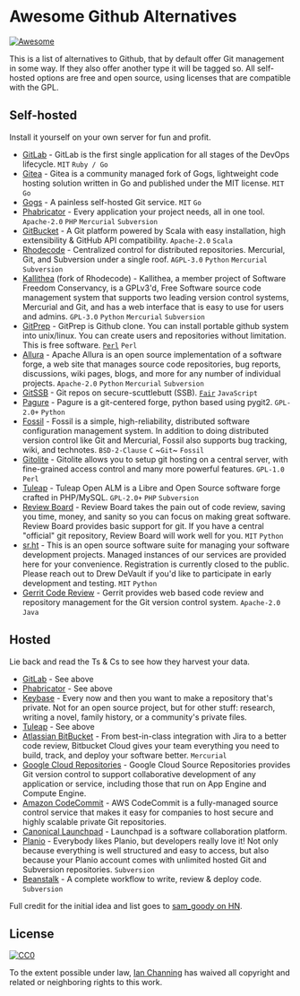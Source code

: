 # Awesome Github Alternatives

[![Awesome](https://awesome.re/badge.svg)](https://awesome.re)

This is a list of alternatives to Github, that by default offer Git management in some way. If they also offer another type it will be tagged so. All self-hosted options are free and open source, using licenses that are compatible with the GPL.

## Self-hosted

Install it yourself on your own server for fun and profit.

- [GitLab](https://about.gitlab.com/) - GitLab is the first single application for all stages of the DevOps lifecycle. `MIT` `Ruby / Go`
- [Gitea](https://gitea.io/en-US/) - Gitea is a community managed fork of Gogs, lightweight code hosting solution written in Go and published under the MIT license. `MIT` `Go`
- [Gogs](https://gogs.io/) - A painless self-hosted Git service. `MIT` `Go`
- [Phabricator](https://phacility.com/phabricator/) - Every application your project needs, all in one tool. `Apache-2.0` `PHP` `Mercurial` `Subversion`
- [GitBucket](https://gitbucket.github.io/) - A Git platform powered by Scala with easy installation, high extensibility & GitHub API compatibility. `Apache-2.0` `Scala`
- [Rhodecode](https://rhodecode.com/) - Centralized control for distributed repositories. Mercurial, Git, and Subversion under a single roof. `AGPL-3.0` `Python` `Mercurial` `Subversion`
- [Kallithea](https://kallithea-scm.org/) (fork of Rhodecode) - Kallithea, a member project of Software Freedom Conservancy, is a GPLv3'd, Free Software source code management system that supports two leading version control systems, Mercurial and Git, and has a web interface that is easy to use for users and admins. `GPL-3.0` `Python` `Mercurial` `Subversion`
- [GitPrep](http://gitprep.yukikimoto.com/) - GitPrep is Github clone. You can install portable github system into unix/linux. You can create users and repositories without limitation. This is free software. [`Perl`][2] `Perl`
- [Allura](https://allura.apache.org/) - Apache Allura is an open source implementation of a software forge, a web site that manages source code repositories, bug reports, discussions, wiki pages, blogs, and more for any number of individual projects. `Apache-2.0` `Python` `Mercurial` `Subversion`
- [GitSSB](https://git.scuttlebot.io/%25n92DiQh7ietE%2BR%2BX%2FI403LQoyf2DtR3WQfCkDKlheQU%3D.sha256) - Git repos on secure-scuttlebutt (SSB). [`Fair`][3] `JavaScript`
- [Pagure](https://pagure.io/pagure) - Pagure is a git-centered forge, python based using pygit2. `GPL-2.0+` `Python`
- [Fossil](https://fossil-scm.org) - Fossil is a simple, high-reliability, distributed software configuration management system.  In addition to doing distributed version control like Git and Mercurial, Fossil also supports bug tracking, wiki, and technotes. `BSD-2-Clause` `C` ~`Git`~ `Fossil`
- [Gitolite](http://gitolite.com/gitolite/) - Gitolite allows you to setup git hosting on a central server, with fine-grained access control and many more powerful features. `GPL-1.0` `Perl`
- [Tuleap](https://www.tuleap.org) - Tuleap Open ALM is a Libre and Open Source software forge crafted in PHP/MySQL. `GPL-2.0+` `PHP` `Subversion`
- [Review Board](https://www.reviewboard.org) - Review Board takes the pain out of code review, saving you time, money, and sanity so you can focus on making great software. Review Board provides basic support for git. If you have a central "official" git repository, Review Board will work well for you. `MIT` `Python`
- [sr.ht](https://drewdevault.com/2018/06/05/Should-you-move-to-sr.ht.html) - This is an open source software suite for managing your software development projects. Managed instances of our services are provided here for your convenience. Registration is currently closed to the public. Please reach out to Drew DeVault if you'd like to participate in early development and testing. `MIT` `Python`
- [Gerrit Code Review](https://www.gerritcodereview.com/) - Gerrit provides web based code review and repository management for the Git version control system. `Apache-2.0` `Java`

## Hosted

Lie back and read the Ts & Cs to see how they harvest your data.

- [GitLab](https://about.gitlab.com/) - See above
- [Phabricator](https://phacility.com/phabricator/) - See above
- [Keybase](https://keybase.io/blog/encrypted-git-for-everyone) - Every now and then you want to make a repository that's private. Not for an open source project, but for other stuff: research, writing a novel, family history, or a community's private files.
- [Tuleap](https://www.tuleap.org) - See above
- [Atlassian BitBucket](https://bitbucket.org/) - From best-in-class integration with Jira to a better code review, Bitbucket Cloud gives your team everything you need to build, track, and deploy your software better. `Mercurial`
- [Google Cloud Repositories](https://cloud.google.com/source-repositories/) - Google Cloud Source Repositories provides Git version control to support collaborative development of any application or service, including those that run on App Engine and Compute Engine.
- [Amazon CodeCommit](https://aws.amazon.com/codecommit/) - AWS CodeCommit is a fully-managed source control service that makes it easy for companies to host secure and highly scalable private Git repositories.
- [Canonical Launchpad](https://launchpad.net/) - Launchpad is a software collaboration platform.
- [Planio](https://plan.io/subversion-hosting-and-git-hosting/) - Everybody likes Planio, but developers really love it! Not only because everything is well structured and easy to access, but also because your Planio account comes with unlimited hosted Git and Subversion repositories. `Subversion`
- [Beanstalk](https://beanstalkapp.com/) - A complete workflow to write, review & deploy code. `Subversion`

Full credit for the initial idea and list goes to [sam_goody on HN][1].

## License

[![CC0](http://mirrors.creativecommons.org/presskit/buttons/88x31/svg/cc-zero.svg)](https://creativecommons.org/publicdomain/zero/1.0/)

To the extent possible under law, [Ian Channing](https://ianchanning.com) has waived all copyright and related or neighboring rights to this work.

[1]: https://news.ycombinator.com/item?id=17254141
[2]: https://opensource.org/licenses/Artistic-2.0
[3]: https://en.wikipedia.org/wiki/Fair_License

